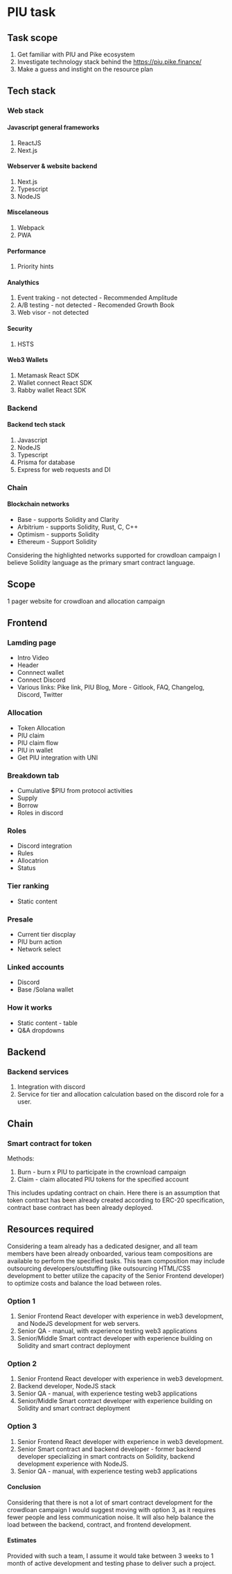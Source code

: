 # PIU task

## Task scope

1. Get familiar with PIU and Pike ecosystem
2. Investigate technology stack behind the <https://piu.pike.finance/>
3. Make a guess and instight on the resource plan

## Tech stack

### Web stack

#### Javascript general frameworks

1. ReactJS
2. Next.js

#### Webserver & website backend

1. Next.js
2. Typescript
3. NodeJS

#### Miscelaneous

1. Webpack
2. PWA

#### Performance

1. Priority hints

#### Analythics

1. Event traking - not detected - Recommended Amplitude
2. A/B testing - not detected - Recomended Growth Book
3. Web visor - not detected  

#### Security

1. HSTS

#### Web3 Wallets

1. Metamask React SDK
2. Wallet connect React SDK
3. Rabby wallet React SDK

### Backend

#### Backend tech stack

1. Javascript
2. NodeJS
3. Typescript
4. Prisma for database
5. Express for web requests and DI

### Chain

#### Blockchain networks

+ Base - supports Solidity and Clarity
+ Arbitrium - supports Solidity, Rust, C, C++
+ Optimism - supports Solidity
+ Ethereum - Support Solidity

Considering the highlighted networks supported for crowdloan campaign I believe Solidity language as the primary smart contract language.

## Scope

1 pager website for crowdloan and allocation campaign

## Frontend

### Lamding page

+ Intro Video
+ Header
+ Connnect wallet
+ Connect Discord
+ Various links: Pike link, PIU Blog, More - Gitlook, FAQ, Changelog, Discord, Twitter

### Allocation

+ Token Allocation
+ PIU claim
+ PIU claim flow
+ PIU in wallet
+ Get PIU integration with UNI

### Breakdown tab

+ Cumulative $PIU from protocol activities
+ Supply
+ Borrow
+ Roles in discord

### Roles

+ Discord integration
+ Rules
+ Allocatrion
+ Status

### Tier ranking

+ Static content

### Presale

+ Current tier discplay
+ PIU burn action
+ Network select

### Linked accounts

+ Discord
+ Base /Solana wallet

### How it works

+ Static content - table
+ Q&A dropdowns

## Backend

### Backend services

1. Integration with discord
2. Service for tier and allocation calculation based on the discord role for a user.

## Chain

### Smart contract for token

Methods:

1. Burn - burn x PIU to participate in the crownload campaign
2. Claim - claim allocated PIU tokens for the specified account

This includes updating contract on chain. Here there is an assumption that token contract has been already created according to ERC-20 specification, contract base contract has been already deployed.

## Resources required

Considering a team already has a dedicated designer, and all team members have been already onboarded, various team compositions are available to perform the specified tasks. This team composition may include outsourcing developers/outstuffing (like outsourcing HTML/CSS development to better utilize the capacity of the Senior Frontend developer) to optimize costs and balance the load between roles.

### Option 1

1. Senior Frontend React developer with experience in web3 development, and NodeJS development for web servers.
2. Senior QA - manual, with experience testing web3 applications
3. Senior/Middle Smart contract developer with experience building on Solidity and smart contract deployment

### Option 2

1. Senior Frontend React developer with experience in web3 development.
2. Backend developer, NodeJS stack
3. Senior QA - manual, with experience testing web3 applications
4. Senior/Middle Smart contract developer with experience building on Solidity and smart contract deployment

### Option 3

1. Senior Frontend React developer with experience in web3 development.
2. Senior Smart contract and backend developer - former backend developer specializing in smart contracts on Solidity, backend development experience with NodeJS.
3. Senior QA - manual, with experience testing web3 applications

#### Conclusion

Considering that there is not a lot of smart contract development for the crowdloan campaign I would suggest moving with option 3, as it requires fewer people and less communication noise. It will also help balance the load between the backend, contract, and frontend development.

#### Estimates

Provided with such a team, I assume it would take between 3 weeks to 1 month of active development and testing phase to deliver such a project.

